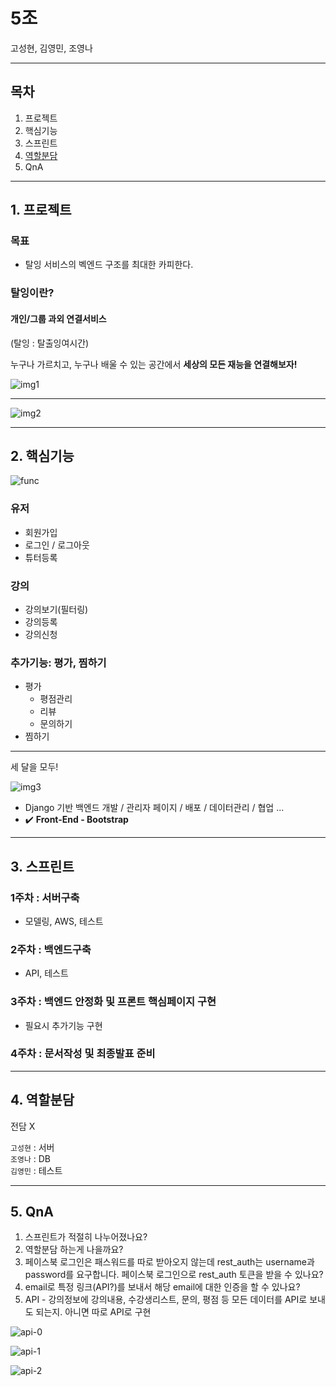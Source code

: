 # 5조

고성현, 김영민, 조영나

---

## 목차

1. 프로젝트
2. 핵심기능
3. 스프린트
4. [역할분담](#역할분담)
5. QnA

---

## 1. 프로젝트

### 목표 
- 탈잉 서비스의 벡엔드 구조를 최대한 카피한다.

### 탈잉이란? 

#### 개인/그룹 과외 연결서비스

(탈잉 : 탈출잉여시간)

누구나 가르치고, 누구나 배울 수 있는 공간에서 **세상의 모든 재능을 연결해보자!**

![img1](https://s21.postimg.org/oy8o3c4x3/Screen_Shot_2017_03_23_at_10_35_14_PM.png)

---
![img2](https://s21.postimg.org/o9ztke67b/Screen_Shot_2017_03_23_at_10_35_23_PM.png)

---

## 2. 핵심기능
![func](https://s23.postimg.org/r3qcbcrvv/upload_3_15_2017_at_8_16_43__PM.png)

### 유저
- 회원가입
- 로그인 / 로그아웃
- 튜터등록

### 강의
- 강의보기(필터링)
- 강의등록
- 강의신청

### 추가기능: 평가, 찜하기
- 평가 
	- 평점관리
	- 리뷰
	- 문의하기
- 찜하기

---

세 달을 모두!

![img3](https://s1.postimg.org/j1cjipue7/Screen_Shot_2017_03_23_at_10_45_50_PM.png)

- Django 기반 백엔드 개발 / 관리자 페이지 / 배포 / 데이터관리 / 협업 ...
- :heavy_check_mark: **Front-End - Bootstrap** 

---

## 3. 스프린트

### 1주차 : 서버구축 
- 모델링, AWS, 테스트

### 2주차 : 백엔드구축
- API, 테스트

### 3주차 : 백엔드 안정화 및 프론트 핵심페이지 구현
- 필요시 추가기능 구현

### 4주차 : 문서작성 및 최종발표 준비

---

## 4. 역할분담

전담 X

`고성현` : 서버  
`조영나` : DB  
`김영민` : 테스트   
  
---

## 5. QnA

1. 스프린트가 적절히 나누어졌나요?
2. 역할분담 하는게 나을까요? 
3. 페이스북 로그인은 패스워드를 따로 받아오지 않는데 rest_auth는 username과 password를 요구합니다. 페이스북 로그인으로 rest_auth 토큰을 받을 수 있나요?
4. email로 특정 링크(API?)를 보내서 해당 email에 대한 인증을 할 수 있나요?
5. API - 강의정보에 강의내용, 수강생리스트, 문의, 평점 등 모든 데이터를 API로 보내도 되는지. 아니면 따로 API로 구현

![api-0](https://s7.postimg.org/jg2f96u5n/Screen_Shot_2017-03-24_at_1.29.18_PM.png)

![api-1](https://s27.postimg.org/ehth3r3tv/Screen_Shot_2017-03-24_at_11.25.28_AM.png)

![api-2](https://s27.postimg.org/rn8z9uxpf/Screen_Shot_2017-03-24_at_11.25.41_AM.png)
